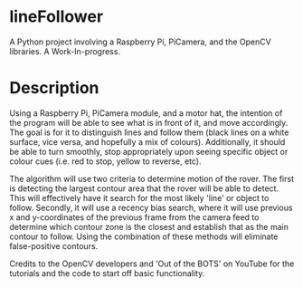# lineFollower
A Python project involving a Raspberry Pi, PiCamera, and the OpenCV libraries. A Work-In-progress.

# Description
Using a Raspberry Pi, PiCamera module, and a motor hat, the intention of the program will be able to see what is in front of it,
and move accordingly. The goal is for it to distinguish lines and follow them (black lines on a white surface, vice versa, and
hopefully a mix of colours). Additionally, it should be able to turn smoothly, stop appropriately upon seeing specific object
or colour cues (i.e. red to stop, yellow to reverse, etc). 

The algorithm will use two criteria to determine motion of the rover. The first is detecting the largest contour area that the 
rover will be able to detect. This will effectively have it search for the most likely 'line' or object to follow. Secondly,
it will use a recency bias search, where it will use previous x and y-coordinates of the previous frame from the camera feed to
determine which contour zone is the closest and establish that as the main contour to follow. Using the combination of these
methods will eliminate false-positive contours.

Credits to the OpenCV developers and 'Out of the BOTS' on YouTube for the tutorials and the code to start off basic functionality.

